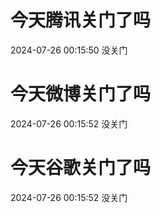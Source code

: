 # 今天腾讯关门了吗

2024-07-26 00:15:50 没关门

# 今天微博关门了吗

2024-07-26 00:15:52 没关门

# 今天谷歌关门了吗

2024-07-26 00:15:52 没关门

